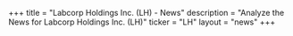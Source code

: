 +++
title = "Labcorp Holdings Inc. (LH) - News"
description = "Analyze the News for Labcorp Holdings Inc. (LH)"
ticker = "LH"
layout = "news"
+++


